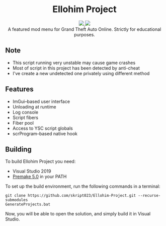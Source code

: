 <h1 align="center">Ellohim Project</h1>
<p align="center">
  <a href="https://github.com/skript023/Ellohim-Project/blob/main/LICENSE">
    <img src="https://img.shields.io/github/license/skript023/Ellohim-Project.svg?style=flat-square"/>
   </a>
  <a href="https://github.com/skript023/Ellohim-Project/actions">
      <img src="https://img.shields.io/github/workflow/status/skript023/Ellohim-Project/CI/main?style=flat-square"/>
   </a>
  <br>
  A featured mod menu for Grand Theft Auto Online.
  Strictly for educational purposes.
</p>

## Note
* This script running very unstable may cause game crashes
* Most of script in this project has been detected by anti-cheat
* I've create a new undetected one privately using different method

## Features
* ImGui–based user interface
* Unloading at runtime
* Log console
* Script fibers
* Fiber pool
* Access to YSC script globals
* scrProgram–based native hook

## Building
To build Ellohim Project you need:
* Visual Studio 2019
* [Premake 5.0](https://premake.github.io/download.html) in your PATH

To set up the build environment, run the following commands in a terminal:
```dos
git clone https://github.com/skript023/Ellohim-Project.git --recurse-submodules
GenerateProjects.bat
```
Now, you will be able to open the solution, and simply build it in Visual Studio.
